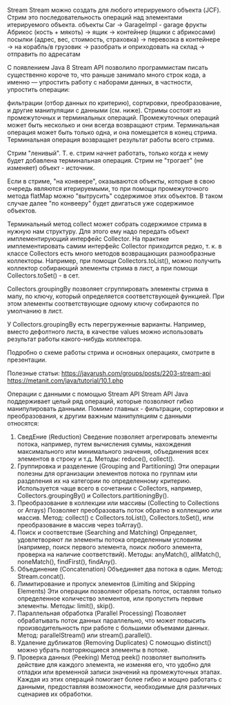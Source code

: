 Stream
Stream можно создать для любого итерируемого объекта (JCF). Стрим это последовательность операций над элементами итерируемого объекта. объекты Car -> GarageImpl - garage фрукты Абрикос (кость + мякоть) -> ящик -> контейнер (ящики с абрикосами) посылки (адрес, вес, стоимость, страховка) -> перевозка в контейнере -> на корабль/в грузовик -> разобрать и оприходовать на склад -> отправить по адресатам

С появлением Java 8 Stream API позволило программистам писать существенно короче то, что раньше занимало много строк кода, а именно — упростить работу с наборами данных, в частности, упростить операции:

фильтрации (отбор данных по критерию),
сортировки,
преобразование,
и другие манипуляции с данными (см. ниже).
Стримы состоят из промежуточных и терминальных операций. Промежуточных операций может быть несколько и они всегда возвращают стрим. Терминальная операция может быть только одна, и она помещается в конец стрима. Терминальная операция возвращает результат работы всего стрима.

Стрим "ленивый". Т. е. стрим начнет работать, только когда к нему будет добавлена терминальная операция. Стрим не "трогает" (не изменяет) объект - источник.

Если в стриме, "на конвеере", оказываются объекты, которые в свою очередь являются итерируемыми, то при помощи промежуточного метода flatMap можно "вытрусить" содержимое этих объектов. В таком случае далее "по конвееру" будет двигаться уже содержимое объектов.

Терминальный метод collect может собрать содержимое стрима в нужную нам структуру. Для этого ему надо передать объект имплементирующий интерфейс Collector. На практике имплементировать самим интерфейс Collector приходится редко, т. к. в классе Collectors есть много методов возвращающих разнообразные коллекторы. Например, при помощи Collectors.toList(), можно получить коллектор собирающий элементы стрима в лист, а при помощи Collectors.toSet() - в сет.

Collectors.groupingBy позволяет сгруппировать элементы стрима в мапу, по ключу, который определяется соответствующей функцией. При этом элементы соответствующие одному ключу собираются по умолчанию в лист.

У Collectors.groupingBy есть перегруженные варианты. Например, вместо дефолтного листа, в качестве values можно использовать результат работы какого-нибудь коллектора.

Подробно о схеме работы стрима и основных операциях, смотрите в презентации.

Полезные статьи: https://javarush.com/groups/posts/2203-stream-api https://metanit.com/java/tutorial/10.1.php

Операции с данными с помощью Stream API
Stream API Java поддерживает целый ряд операций, которые позволяют гибко манипулировать данными. Помимо главных - фильтрации, сортировки и преобразования, к другим важным манипуляциям с данными относятся:

1. СведЕние (Reduction)
   Сведение позволяет агрегировать элементы потока, например, путем вычисления суммы, нахождения максимального или минимального значения, объединения всех элементов в строку и т.д.
   Методы: reduce(), collect().
2. Группировка и разделение (Grouping and Partitioning)
   Эти операции полезны для организации элементов потока по группам или разделения их на категории по определенному критерию.
   Используется чаще всего в сочетании с Collectors, например, Collectors.groupingBy() и Collectors.partitioningBy().
3. Преобразование в коллекции или массивы (Collecting to Collections or Arrays)
   Позволяет преобразовать поток обратно в коллекцию или массив.
   Метод: collect() с Collectors.toList(), Collectors.toSet(), или преобразование в массив через toArray().
4. Поиск и соответствие (Searching and Matching)
   Определяет, удовлетворяют ли элементы потока определенным условиям (например, поиск первого элемента, поиск любого элемента, проверка на наличие соответствий).
   Методы: anyMatch(), allMatch(), noneMatch(), findFirst(), findAny().
5. Объединение (Concatenation)
   Объединяет два потока в один.
   Метод: Stream.concat().
6. Лимитирование и пропуск элементов (Limiting and Skipping Elements)
   Эти операции позволяют обрезать поток, оставляя только определенное количество элементов, или пропустить первые элементы.
   Методы: limit(), skip().
7. Параллельная обработка (Parallel Processing)
   Позволяет обрабатывать поток данных параллельно, что может повысить производительность при работе с большими объемами данных.
   Метод: parallelStream() или stream().parallel().
8. Удаление дубликатов (Removing Duplicates)
   С помощью distinct() можно убрать повторяющиеся элементы в потоке.
9. Проверка данных (Peeking)
   Метод peek() позволяет выполнить действие для каждого элемента, не изменяя его, что удобно для отладки или временной записи значений на промежуточных этапах.
   Каждая из этих операций помогает более гибко и мощно работать с данными, предоставляя возможности, необходимые для различных сценариев их обработки.